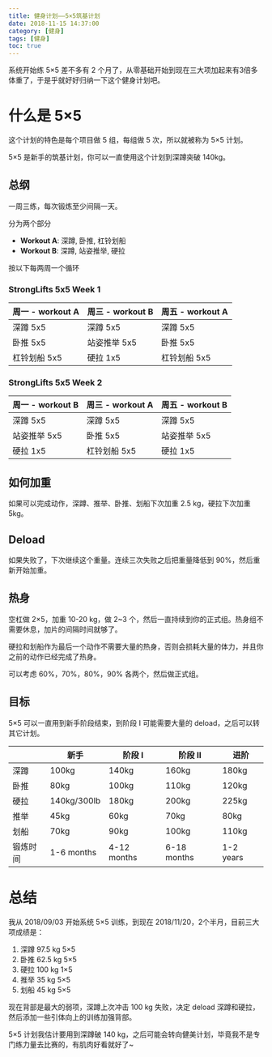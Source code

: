 ```yaml
---
title: 健身计划——5×5筑基计划
date: 2018-11-15 14:37:00
category: [健身]
tags: [健身]
toc: true
---
```


系统开始练 5×5 差不多有 2 个月了，从零基础开始到现在三大项加起来有3倍多体重了，于是乎就好好归纳一下这个健身计划吧。

# 什么是 5×5

这个计划的特色是每个项目做 5 组，每组做 5 次，所以就被称为 5×5 计划。

5×5 是新手的筑基计划，你可以一直使用这个计划到深蹲突破 140kg。

## 总纲

一周三练，每次锻炼至少间隔一天。

分为两个部分

* **Workout A**: 深蹲, 卧推, 杠铃划船
* **Workout B**: 深蹲, 站姿推举, 硬拉

按以下每两周一个循环

### StrongLifts 5x5 Week 1

| 周一 - workout A | 周三 - workout B | 周五 - workout A |
|------------------|------------------|------------------|
| 深蹲 5x5 | 深蹲 5x5 | 深蹲 5x5 |
| 卧推 5x5 | 站姿推举 5x5 | 卧推 5x5 |
| 杠铃划船 5x5 | 硬拉 1x5 | 杠铃划船 5x5 |

### StrongLifts 5x5 Week 2

| 周一 - workout B | 周三 - workout A | 周五 - workout B |
|------------------|------------------|------------------|
| 深蹲 5x5 | 深蹲 5x5 | 深蹲 5x5 |
| 站姿推举 5x5 | 卧推 5x5 | 站姿推举 5x5 |
| 硬拉 1x5 | 杠铃划船 5x5 | 硬拉 1x5 |

## 如何加重

如果可以完成动作，深蹲、推举、卧推、划船下次加重 2.5 kg，硬拉下次加重 5kg。

## Deload

如果失败了，下次继续这个重量。连续三次失败之后把重量降低到 90%，然后重新开始加重。

## 热身

空杠做 2×5，加重 10-20 kg，做 2~3 个，然后一直持续到你的正式组。热身组不需要休息，加片的间隔时间就够了。

硬拉和划船作为最后一个动作不需要大量的热身，否则会损耗大量的体力，并且你之前的动作已经完成了热身。

可以考虑 60%，70%，80%，90% 各两个，然后做正式组。

## 目标

5×5 可以一直用到新手阶段结束，到阶段 I 可能需要大量的 deload，之后可以转其它计划。

|   | 新手 | 阶段 I | 阶段 II | 进阶 |
|---|------|--------|---------|------|
| 深蹲 | 100kg | 140kg | 160kg | 180kg |
| 卧推 | 80kg | 100kg | 110kg | 120kg |
| 硬拉 | 140kg/300lb | 180kg | 200kg | 225kg |
| 推举 | 45kg | 60kg | 70kg | 80kg |
| 划船 | 70kg | 90kg | 100kg | 110kg |
| 锻炼时间 | 1-6 months | 4-12 months | 6-18 months | 1-2 years |

# 总结

我从 2018/09/03 开始系统 5×5 训练，到现在 2018/11/20，2个半月，目前三大项成绩是：

1. 深蹲 97.5 kg 5×5
2. 卧推 62.5 kg 5×5
3. 硬拉 100 kg 1×5
4. 推举 35 kg 5×5
5. 划船 45 kg 5×5

现在背部是最大的弱项，深蹲上次冲击 100 kg 失败，决定 deload 深蹲和硬拉，然后添加一些引体向上的训练加强背部。

5×5 计划我估计要用到深蹲破 140 kg，之后可能会转向健美计划，毕竟我不是专门练力量去比赛的，有肌肉好看就好了~